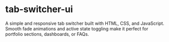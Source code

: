# tab-switcher-ui
A simple and responsive tab switcher built with HTML, CSS, and JavaScript. Smooth fade animations and active state toggling make it perfect for portfolio sections, dashboards, or FAQs.
